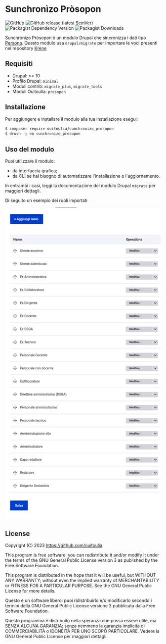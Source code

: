 # Sunchronìzo Pròsopon

![GitHub](https://img.shields.io/github/license/ouitoulia/sunchronizo_prosopon?style=for-the-badge)
![GitHub release (latest SemVer)](https://img.shields.io/github/v/release/ouitoulia/sunchronizo_prosopon?sort=semver&style=for-the-badge)
![Packagist Dependency Version](https://img.shields.io/packagist/dependency-v/ouitoulia/sunchronizo_prosopon/drupal/core-recommended?style=for-the-badge)
![Packagist Downloads](https://img.shields.io/packagist/dt/ouitoulia/sunchronizo_prosopon?style=for-the-badge)

Sunchronìzo Pròsopon è un modulo Drupal che sincronizza i dati tipo [Persona](https://docs.google.com/spreadsheets/d/1MoayTY05SE4ixtgBsfsdngdrFJf_Z2KNvDkMF3tKfc8/edit#gid=1547596296).
Questo modulo usa `drupal/migrate` per importare le voci presenti nel repository [Krène](https://github.com/ouitoulia/krene) 

## Requisiti
- Drupal: >= 10
- Profilo Drupal: `minimal`
- Moduli contrib: `migrate_plus`, `migrate_tools`
- Moduli Ouitoulìa: `prosopon`

## Installazione
Per aggiungere e installare il modulo alla tua installazione esegui:
```bash
$ composer require ouitoulia/sunchronizo_prosopon
$ drush -y en sunchronizo_prosopon
```

## Uso del modulo
Puoi utilizzare il modulo:
- da interfaccia grafica;
- da CLI se hai bisogno di automatizzare l'installazione o l'aggiornamento.

In entrambi i casi, leggi la documentazione del modulo
Drupal `migrate` per maggiori dettagli.

Di seguito un esempio dei ruoli importati

![Screenshot ruoli](docs/ruoli.png "Screenshot ruoli")

## License

Copyright (C) 2023 https://github.com/ouitoulia

This program is free software: you can redistribute it and/or modify it under the terms of the GNU General Public License version 3 as published by the Free Software Foundation.

This program is distributed in the hope that it will be useful, but WITHOUT ANY WARRANTY; without even the implied warranty of MERCHANTABILITY or FITNESS FOR A PARTICULAR PURPOSE. See the GNU General Public License for more details.

Questo è un software libero: puoi ridistribuirlo e/o modificarlo secondo i termini della GNU General Public License versione 3 pubblicata dalla Free Software Foundation.

Questo programma è distribuito nella speranza che possa essere utile, ma SENZA ALCUNA GARANZIA; senza nemmeno la garanzia implicita di COMMERCIABILITÀ o IDONEITÀ PER UNO SCOPO PARTICOLARE. Vedere la GNU General Public License per maggiori dettagli.